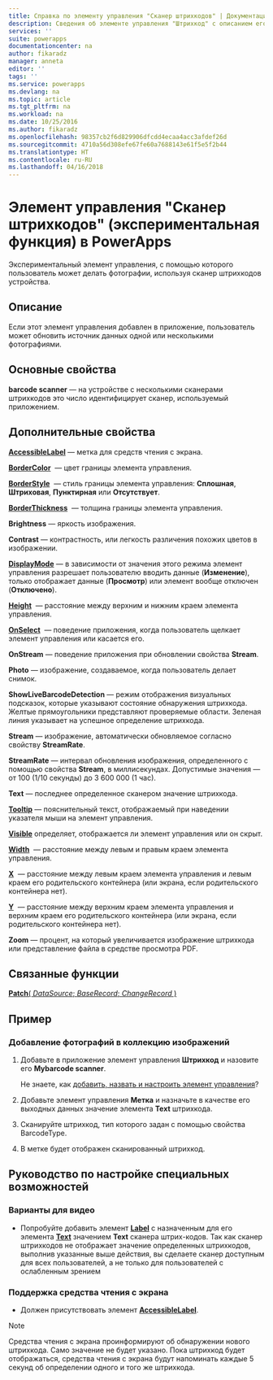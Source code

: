 ```yaml
---
title: Справка по элементу управления "Сканер штрихкодов" | Документация Майкрософт
description: Сведения об элементе управления "Штрихкод" с описанием его свойств и примерами
services: ''
suite: powerapps
documentationcenter: na
author: fikaradz
manager: anneta
editor: ''
tags: ''
ms.service: powerapps
ms.devlang: na
ms.topic: article
ms.tgt_pltfrm: na
ms.workload: na
ms.date: 10/25/2016
ms.author: fikaradz
ms.openlocfilehash: 98357cb2f6d829906dfcdd4ecaa4acc3afdef26d
ms.sourcegitcommit: 4710a56d308efe67fe60a7688143e61f5e5f2b44
ms.translationtype: HT
ms.contentlocale: ru-RU
ms.lasthandoff: 04/16/2018
---
```

# <a name="barcode-scanner-control-experimental-in-powerapps"></a>Элемент управления "Сканер штрихкодов" (экспериментальная функция) в PowerApps
Экспериментальный элемент управления, с помощью которого пользователь может делать фотографии, используя сканер штрихкодов устройства.

## <a name="description"></a>Описание
Если этот элемент управления добавлен в приложение, пользователь может обновить источник данных одной или несколькими фотографиями.

## <a name="key-properties"></a>Основные свойства
**barcode scanner** — на устройстве с несколькими сканерами штрихкодов это число идентифицирует сканер, используемый приложением.

## <a name="additional-properties"></a>Дополнительные свойства
**[AccessibleLabel](properties-accessibility.md)** — метка для средств чтения с экрана.

**[BorderColor](properties-color-border.md)**  — цвет границы элемента управления.

**[BorderStyle](properties-color-border.md)**  — стиль границы элемента управления: **Сплошная**, **Штриховая**, **Пунктирная** или **Отсутствует**.

**[BorderThickness](properties-color-border.md)**  — толщина границы элемента управления.

**Brightness** — яркость изображения.

**Contrast** — контрастность, или легкость различения похожих цветов в изображении.

**[DisplayMode](properties-core.md)** — в зависимости от значения этого режима элемент управления разрешает пользователю вводить данные (**Изменение**), только отображает данные (**Просмотр**) или элемент вообще отключен (**Отключено**).

**[Height](properties-size-location.md)**  — расстояние между верхним и нижним краем элемента управления.

**[OnSelect](properties-core.md)**  — поведение приложения, когда пользователь щелкает элемент управления или касается его.

**OnStream** — поведение приложения при обновлении свойства **Stream**.

**Photo** — изображение, создаваемое, когда пользователь делает снимок.

**ShowLiveBarcodeDetection** — режим отображения визуальных подсказок, которые указывают состояние обнаружения штрихкода. Желтые прямоугольники представляют проверяемые области. Зеленая линия указывает на успешное определение штрихкода.

**Stream** — изображение, автоматически обновляемое согласно свойству **StreamRate**.

**StreamRate** — интервал обновления изображения, определенного с помощью свойства **Stream**, в миллисекундах.  Допустимые значения — от 100 (1/10 секунды) до 3 600 000 (1 час).

**Text** — последнее определенное сканером значение штрихкода.

**[Tooltip](properties-core.md)** — пояснительный текст, отображаемый при наведении указателя мыши на элемент управления.

**[Visible](properties-core.md)** определяет, отображается ли элемент управления или он скрыт.

**[Width](properties-size-location.md)**  — расстояние между левым и правым краем элемента управления.

**[X](properties-size-location.md)**  — расстояние между левым краем элемента управления и левым краем его родительского контейнера (или экрана, если родительского контейнера нет).

**[Y](properties-size-location.md)**  — расстояние между верхним краем элемента управления и верхним краем его родительского контейнера (или экрана, если родительского контейнера нет).

**Zoom** — процент, на который увеличивается изображение штрихкода или представление файла в средстве просмотра PDF.

## <a name="related-functions"></a>Связанные функции
[**Patch**( *DataSource*; *BaseRecord*; *ChangeRecord* )](../functions/function-patch.md)

## <a name="example"></a>Пример
### <a name="add-photos-to-an-image-gallery-control"></a>Добавление фотографий в коллекцию изображений
1. Добавьте в приложение элемент управления **Штрихкод** и назовите его **Mybarcode scanner**.

    Не знаете, как [добавить, назвать и настроить элемент управления](../add-configure-controls.md)?
2. Добавьте элемент управления **Метка** и назначьте в качестве его выходных данных значение элемента **Text** штрихкода.  
3. Сканируйте штрихкод, тип которого задан с помощью свойства BarcodeType.
4. В метке будет отображен сканированный штрихкод.


## <a name="accessibility-guidelines"></a>Руководство по настройке специальных возможностей
### <a name="video-alternatives"></a>Варианты для видео
* Попробуйте добавить элемент **[Label](control-text-box.md)** с назначенным для его элемента **[Text](properties-core.md)** значением **Text** сканера штрих-кодов. Так как сканер штрихкодов не отображает значение определенных штрихкодов, выполнив указанные выше действия, вы сделаете сканер доступным для всех пользователей, а не только для пользователей с ослабленным зрением

### <a name="screen-reader-support"></a>Поддержка средства чтения с экрана
* Должен присутствовать элемент **[AccessibleLabel](properties-accessibility.md)**.
> [!NOTE]
> Средства чтения с экрана проинформируют об обнаружении нового штрихкода. Само значение не будет указано. Пока штрихкод будет отображаться, средства чтения с экрана будут напоминать каждые 5 секунд об определении одного и того же штрихкода.
